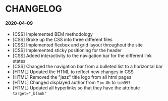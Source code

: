 # CHANGELOG

#### 2020-04-09
- [CSS] Implemented BEM methodology
- [CSS] Broke up the CSS into three different files
- [CSS] Implemented flexbox and grid layout throughout the site
- [CSS] Implemented sticky positioning for the header
- [CSS] Added interactivity to the navigation bar for the different link states
- [CSS] Changed the navigation bar from a bulleted list to a horizontal bar
- [HTML] Updated the HTML to reflect new changes in CSS
- [HTML] Removed the "jazz" title logo from all html pages
- [HTML] Changed displayed author from `Tim Oh` to `toh995`
- [HTML] Updated all hyperlinks so that they have the attribute `target="_blank"`